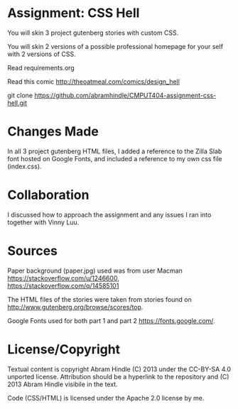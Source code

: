 Assignment: CSS Hell
====================

You will skin 3 project gutenberg stories with custom CSS.

You will skin 2 versions of a possible professional homepage for your
self with 2 versions of CSS.

Read requirements.org

Read this comic http://theoatmeal.com/comics/design_hell

git clone https://github.com/abramhindle/CMPUT404-assignment-css-hell.git

Changes Made
====================
In all 3 project gutenberg HTML files, I added a reference to the Zilla Slab font hosted on Google Fonts, and included a reference to my own css file (index.css).

Collaboration
=============================
I discussed how to approach the assignment and any issues I ran into together with Vinny Luu.

Sources
=================
Paper background (paper.jpg) used was from user Macman https://stackoverflow.com/u/1246600,
https://stackoverflow.com/q/14585101

The HTML files of the stories were taken from stories found on http://www.gutenberg.org/browse/scores/top.

Google Fonts used for both part 1 and part 2 https://fonts.google.com/.

License/Copyright
=================

Textual content is copyright Abram Hindle (C) 2013 under the CC-BY-SA
4.0 unported license. Attribution should be a hyperlink to the
repository and (C) 2013 Abram Hindle visibile in the text.

Code (CSS/HTML) is licensed under the Apache 2.0 license by me.


